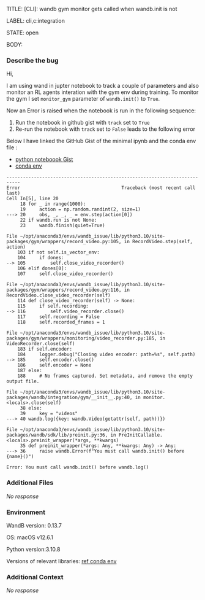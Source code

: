 TITLE:
[CLI]: wandb gym monitor gets called when wandb.init is not

LABEL:
cli,c:integration

STATE:
open

BODY:
### Describe the bug

<!--- Description of the issue below  -->
 Hi, 

I am using wand in jupter notebook to track a couple of parameters and also monitor an RL agents interation with the gym env during training. To monitor the gym I set ```monitor_gym``` parameter of ```wandb.init()``` to ```True```. 

Now an Error is raised when the notebook is run in the following sequence:
1. Run the notebook in github gist with ```track``` set to ```True```
2. Re-run the notebook with ```track``` set to ```False``` leads to the following error


<!--- A minimal code snippet between the quotes below  -->
Below I have linked the GitHub Gist of the minimal ipynb and the conda env file :
* [python noteboook Gist](https://gist.github.com/jpatra72/200664c87f4ae8ed244ccea1f57241d6)
* [conda env](https://gist.github.com/jpatra72/6d21488e397ad838568d5111ccae8563)

<!--- A full traceback of the exception in the quotes below -->
```shell
---------------------------------------------------------------------------
Error                                     Traceback (most recent call last)
Cell In[5], line 20
     18 for _ in range(1000):
     19     action = np.random.randint(2, size=1)
---> 20     obs, _, _, _ = env.step(action[0])
     22 if wandb.run is not None:
     23     wandb.finish(quiet=True)

File ~/opt/anaconda3/envs/wandb_issue/lib/python3.10/site-packages/gym/wrappers/record_video.py:105, in RecordVideo.step(self, action)
    103 if not self.is_vector_env:
    104     if dones:
--> 105         self.close_video_recorder()
    106 elif dones[0]:
    107     self.close_video_recorder()

File ~/opt/anaconda3/envs/wandb_issue/lib/python3.10/site-packages/gym/wrappers/record_video.py:116, in RecordVideo.close_video_recorder(self)
    114 def close_video_recorder(self) -> None:
    115     if self.recording:
--> 116         self.video_recorder.close()
    117     self.recording = False
    118     self.recorded_frames = 1

File ~/opt/anaconda3/envs/wandb_issue/lib/python3.10/site-packages/gym/wrappers/monitoring/video_recorder.py:185, in VideoRecorder.close(self)
    183 if self.encoder:
    184     logger.debug("Closing video encoder: path=%s", self.path)
--> 185     self.encoder.close()
    186     self.encoder = None
    187 else:
    188     # No frames captured. Set metadata, and remove the empty output file.

File ~/opt/anaconda3/envs/wandb_issue/lib/python3.10/site-packages/wandb/integration/gym/__init__.py:40, in monitor.<locals>.close(self)
     38 else:
     39     key = "videos"
---> 40 wandb.log({key: wandb.Video(getattr(self, path))})

File ~/opt/anaconda3/envs/wandb_issue/lib/python3.10/site-packages/wandb/sdk/lib/preinit.py:36, in PreInitCallable.<locals>.preinit_wrapper(*args, **kwargs)
     35 def preinit_wrapper(*args: Any, **kwargs: Any) -> Any:
---> 36     raise wandb.Error(f"You must call wandb.init() before {name}()")

Error: You must call wandb.init() before wandb.log()
```


### Additional Files

_No response_

### Environment

WandB version: 0.13.7

OS: macOS v12.6.1

Python version:3.10.8

Versions of relevant libraries: [ref conda env](https://gist.github.com/jpatra72/6d21488e397ad838568d5111ccae8563)


### Additional Context

_No response_

